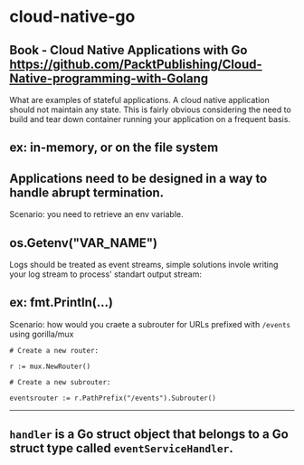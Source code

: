 # cloud-native-go
Book - Cloud Native Applications with Go
https://github.com/PacktPublishing/Cloud-Native-programming-with-Golang
---

What are examples of stateful applications. A cloud native application should not maintain any state. This is fairly obvious considering the need to build and tear down container running your application on a frequent basis. 

ex: in-memory, or on the file system
---

Applications need to be designed in a way to handle abrupt termination. 
---

Scenario: you need to retrieve an env variable.

os.Getenv("VAR_NAME")
--- 

Logs should be treated as event streams, simple solutions invole writing your log stream to process' standart output stream:

ex: fmt.Println(...)
---

Scenario: how would you craete a subrouter for URLs prefixed with `/events` using gorilla/mux

```
# Create a new router: 

r := mux.NewRouter()

# Create a new subrouter:

eventsrouter := r.PathPrefix("/events").Subrouter()
```
---

`handler` is a Go struct object that belongs to a Go struct type called `eventServiceHandler`.
---



